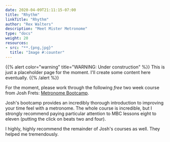 ```yaml
---
date: 2020-04-09T21:11:15-07:00
title: "Rhythm"
linkTitle: "Rhythm"
author: "Rex Walters"
description: "Meet Mister Metronome"
type: "docs"
weight: 20
resources:
- src: "**.{png,jpg}"
  title: "Image #:counter"
---
```


{{% alert color="warning" title="WARNING: Under construction" %}}
This is just a placeholder page for the moment. I'll create some content here eventually.
{{% /alert %}}

For the moment, please work through the following *free* two week course from Josh Frets: [Metronome Bootcamp](https://learn.guitaros.com/p/metronome-boot-camp/).

Josh's bootcamp provides an incredibly thorough introduction to improving your time feel with a metronome. The whole course is incredible, but I strongly recommend paying particular attention to MBC lessons eight to eleven (putting the click on beats two and four).

I highly, highly recommend the remainder of Josh's courses as well. They helped me tremendously.
